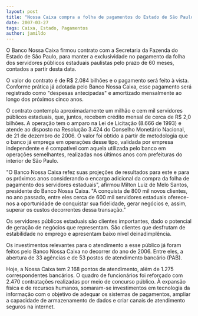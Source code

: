 ```yaml
---
layout: post
title: "Nossa Caixa compra a folha de pagamentos do Estado de São Paulo por R$ 2.084 bilhões"
date: 2007-03-27
tags: Caixa, Estado, Pagamentos
author: jamildo
---
```

O Banco Nossa Caixa firmou contrato com a Secretaria da Fazenda do Estado de S&atilde;o Paulo, para manter a exclusividade no pagamento da folha dos servidores p&uacute;blicos estaduais paulistas pelo prazo de 60 meses, contados a partir desta data.

O valor do contrato &eacute; de R$ 2.084 bilh&otilde;es e o pagamento ser&aacute; feito &agrave; vista. Conforme pr&aacute;tica j&aacute; adotada pelo Banco Nossa Caixa, esse pagamento ser&aacute; registrado como "despesas antecipadas" e amortizado mensalmente ao longo dos pr&oacute;ximos cinco anos.

O contrato contempla aproximadamente um milh&atilde;o e cem mil servidores p&uacute;blicos estaduais, que, juntos, recebem cr&eacute;dito mensal de cerca de R$ 2,0 bilh&otilde;es. A opera&ccedil;&atilde;o tem o amparo na Lei de Licita&ccedil;&atilde;o (8.666 de 1993) e atende ao disposto na Resolu&ccedil;&atilde;o 3.424 do Conselho Monet&aacute;rio Nacional, de 21 de dezembro de 2006. O valor foi obtido a partir de metodologia que o banco j&aacute; emprega em opera&ccedil;&otilde;es desse tipo, validada por empresa independente e &eacute; compat&iacute;vel com aquela utilizada pelo banco em opera&ccedil;&otilde;es semelhantes, realizadas nos &uacute;ltimos anos com prefeituras do interior de S&atilde;o Paulo.

"O Banco Nossa Caixa refez suas proje&ccedil;&otilde;es de resultados para este e para os pr&oacute;ximos anos considerando o encargo adicional da compra da folha de pagamento dos servidores estaduais", afirmou Milton Luiz de Melo Santos, presidente do Banco Nossa Caixa. "A conquista de 800 mil novos clientes, no ano passado, entre eles cerca de 600 mil servidores estaduais oferece-nos a oportunidade de conquistar sua fidelidade, gerar neg&oacute;cios e, assim, superar os custos decorrentes dessa transa&ccedil;&atilde;o."

Os servidores p&uacute;blicos estaduais s&atilde;o clientes importantes, dado o potencial de gera&ccedil;&atilde;o de neg&oacute;cios que representam. S&atilde;o clientes que desfrutam de estabilidade no emprego e apresentam baixo n&iacute;vel deinadimpl&ecirc;ncia.

Os investimentos relevantes para o atendimento a esse p&uacute;blico j&aacute; foram feitos pelo Banco Nossa Caixa no decorrer do ano de 2006. Entre eles, a abertura de 33 ag&ecirc;ncias e de 53 postos de atendimento banc&aacute;rio (PAB).

Hoje, a Nossa Caixa tem 2.168 pontos de atendimento, al&eacute;m de 1.275 correspondentes banc&aacute;rios. O quadro de funcion&aacute;rios foi refor&ccedil;ado com 2.470 contrata&ccedil;&otilde;es realizadas por meio de concurso p&uacute;blico. &Agrave; expans&atilde;o f&iacute;sica e de recursos humanos, somaram-se investimentos em tecnologia da informa&ccedil;&atilde;o com o objetivo de adequar os sistemas de pagamentos, ampliar a capacidade de armazenamento de dados e criar canais de atendimento seguros na internet.